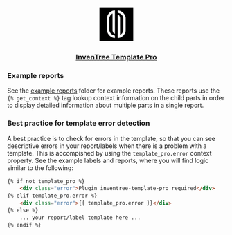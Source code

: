 <p align="center"><img src="../../../doc/images/InvenTree Template Pro Logo.png" alt="InvenTree Template Pro
Logo" width="80px"></p>

<h3 align="center">

[InvenTree Template Pro](../../../doc/README.md)

</h3>


### Example reports

See the 
[example reports](https://github.com/cmidgley/inventree-template-pro/tree/main/inventree_template_pro/example_reports)
folder for example reports.  These reports use the `{% get_context %}` tag lookup context
information on the child parts in order to display detailed information about multiple parts in a
single report.


### Best practice for template error detection

A best practice is to check for errors in the template, so that you can see descriptive errors in your
report/labels when there is a problem with a template.  This is accompished by using the
`template_pro.error` context property.  See the example labels and reports, where you will find
logic similar to the following:

```html
{% if not template_pro %}
    <div class="error">Plugin inventree-template-pro required</div>
{% elif template_pro.error %}
    <div class="error">{{ template_pro.error }}</div>
{% else %}
    ... your report/label template here ...
{% endif %}
```
